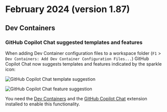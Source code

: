 # February 2024 (version 1.87)

## Dev Containers

### GitHub Copilot Chat suggested templates and features

When adding Dev Container configuration files to a workspace folder (`F1` >
`Dev Containers: Add Dev Container Configuration Files...`) GitHub Copilot Chat
now suggests templates and features indicated by the sparkle icon:

![GitHub Copilot Chat template suggestion](images/1_87/devcontainer-copilot-template.png)

![GitHub Copilot Chat feature suggestion](images/1_87/devcontainer-copilot-features.png)

You need the
[Dev Containers](https://code.visualstudio.com/docs/devcontainers/containers)
and the
[GitHub Copilot Chat](https://marketplace.visualstudio.com/items?itemName=GitHub.copilot-chat)
extension installed to enable this functionality.
